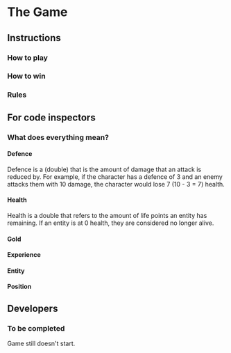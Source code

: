# The Game

## Instructions

### How to play

### How to win

### Rules

## For code inspectors

### What does everything mean?

#### Defence

Defence is a (double) that is the amount of damage that an attack is reduced by. For example, if the character has a defence of 3 and an enemy attacks them with 10 damage, the character would lose 7 (10 - 3 = 7) health.

#### Health

Health is a double that refers to the amount of life points an entity has remaining. If an entity is at 0 health, they are considered no longer alive.

#### Gold

#### Experience

#### Entity

#### Position

## Developers

### To be completed

Game still doesn't start.

